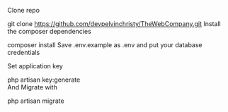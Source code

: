 Clone repo

git clone https://github.com/devpelvinchristy/TheWebCompany.git
Install the composer dependencies

composer install
Save .env.example as .env and put your database credentials

Set application key

php artisan key:generate        
And Migrate with

php artisan migrate
